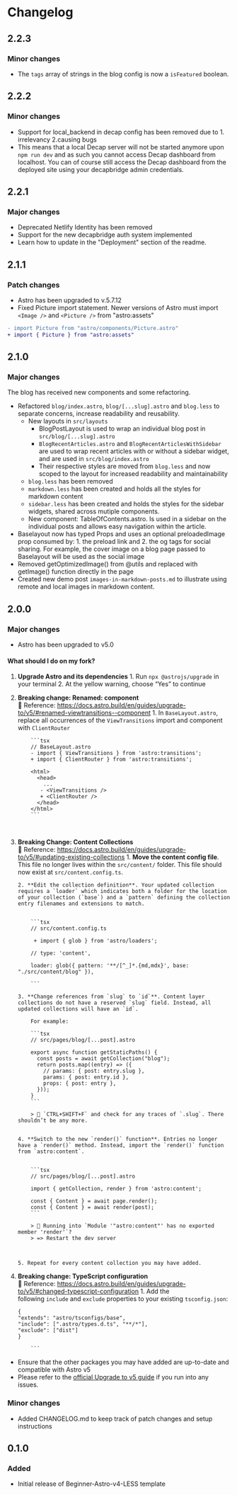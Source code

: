 # Changelog

## 2.2.3

### Minor changes

- The `tags` array of strings in the blog config is now a `isFeatured` boolean.

## 2.2.2

### Minor changes

- Support for local_backend in decap config has been removed due to 1. irrelevancy 2.causing bugs
- This means that a local Decap server will not be started anymore upon `npm run dev` and as such you cannot access Decap dashboard from localhost. You can of course still access the Decap dashboard from the deployed site using your decapbridge admin credentials.

## 2.2.1

### Major changes

- Deprecated Netlify Identity has been removed
- Support for the new decapbridge auth system implemented
- Learn how to update in the "Deployment" section of the readme.

## 2.1.1

### Patch changes

- Astro has been upgraded to v.5.7.12
- Fixed Picture import statement. Newer versions of Astro must import `<Image />` and `<Picture />` from "astro:assets"

```diff
- import Picture from "astro/components/Picture.astro"
+ import { Picture } from "astro:assets"
```

## 2.1.0

### Major changes

The blog has received new components and some refactoring.

- Refactored `blog/index.astro`, `blog/[...slug].astro` and `blog.less` to separate concerns, increase readability and reusability.
  - New layouts in `src/layouts`
    - BlogPostLayout is used to wrap an individual blog post in `src/blog/[...slug].astro`
    - `BlogRecentArticles.astro` and `BlogRecentArticlesWithSidebar` are used to wrap recent articles with or without a sidebar widget, and are used in `src/blog/index.astro`
    - Their respective styles are moved from `blog.less` and now scoped to the layout for increased readability and maintainability
  - `blog.less` has been removed
  - `markdown.less` has been created and holds all the styles for markdown content
  - `sidebar.less` has been created and holds the styles for the sidebar widgets, shared across mutiple components.
  - New component: TableOfContents.astro. Is used in a sidebar on the individual posts and allows easy navigation within the article.
- Baselayout now has typed Props and uses an optional preloadedImage prop consumed by: 1. the preload link and 2. the og tags for social sharing.
  For example, the cover image on a blog page passed to Baselayout will be used as the social image
- Removed getOptimizedImage() from @utils and replaced with getImage() function directly in the page
- Created new demo post `images-in-markdown-posts.md` to illustrate using remote and local images in markdown content.

## 2.0.0

### Major changes

- Astro has been upgraded to v5.0

#### What should I do on my fork?

1.  **Upgrade Astro and its dependencies** 1. Run `npx @astrojs/upgrade` in your terminal 2. At the yellow warning, choose “Yes” to continue
    <br>

2.  **Breaking change: Renamed: <ViewTransitions /> component**
    <br> 📢 Reference: https://docs.astro.build/en/guides/upgrade-to/v5/#renamed-viewtransitions--component 1. In `BaseLayout.astro`, replace all occurrences of the `ViewTransitions` import and component with `ClientRouter`

            ```tsx
            // BaseLayout.astro
            - import { ViewTransitions } from 'astro:transitions';
            + import { ClientRouter } from 'astro:transitions';

            <html>
              <head>
                ...
               - <ViewTransitions />
               + <ClientRouter />
              </head>
            </html>
            ```

     <br>

3.  **Breaking Change: Content Collections**
    <br> 📢 Reference: https://docs.astro.build/en/guides/upgrade-to/v5/#updating-existing-collections 1. **Move the content config file**. This file no longer lives within the `src/content/` folder. This file should now exist at `src/content.config.ts`.

        2. **Edit the collection definition**. Your updated collection requires a `loader` which indicates both a folder for the location of your collection (`base`) and a `pattern` defining the collection entry filenames and extensions to match.


            ```tsx
            // src/content.config.ts

             + import { glob } from 'astro/loaders';

            // type: 'content',

            loader: glob({ pattern: '**/[^_]*.{md,mdx}', base: "./src/content/blog" }),

            ```

        3. **Change references from `slug` to `id`**. Content layer collections do not have a reserved `slug` field. Instead, all updated collections will have an `id`.

            For example:

            ```tsx
            // src/pages/blog/[...post].astro

            export async function getStaticPaths() {
              const posts = await getCollection("blog");
              return posts.map((entry) => ({
                // params: { post: entry.slug },
                params: { post: entry.id },
                props: { post: entry },
              }));
            }
            ```

            > 📢 `CTRL+SHIFT+F` and check for any traces of `.slug`. There shouldn’t be any more.


        4. **Switch to the new `render()` function**. Entries no longer have a `render()` method. Instead, import the `render()` function from `astro:content`.


            ```tsx
            // src/pages/blog/[...post].astro

            import { getCollection, render } from 'astro:content';

            const { Content } = await page.render();
            const { Content } = await render(post);
            ```

            > 📢 Running into `Module '"astro:content"' has no exported member 'render'`?
            > => Restart the dev server



        5. Repeat for every content collection you may have added.

4.  **Breaking change: TypeScript configuration**
    <br> 📢 Reference: https://docs.astro.build/en/guides/upgrade-to/v5/#changed-typescript-configuration 1. Add the following `include` and `exclude` properties to your existing `tsconfig.json`:
    ```
    {
    "extends": "astro/tsconfigs/base",
    "include": [".astro/types.d.ts", "**/*"],
    "exclude": ["dist"]
    }

        ```

- Ensure that the other packages you may have added are up-to-date and compatible with Astro v5
- Please refer to the [official Upgrade to v5 guide](https://docs.astro.build/en/guides/upgrade-to/v5/) if you run into any issues.

### Minor changes

- Added CHANGELOG.md to keep track of patch changes and setup instructions

## 0.1.0

### Added

- Initial release of Beginner-Astro-v4-LESS template
